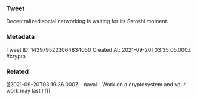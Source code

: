 ### Tweet
Decentralized social networking is waiting for its Satoshi moment.

### Metadata
Tweet ID: 1439795223064834050
Created At: 2021-09-20T03:35:05.000Z
#crypto

### Related
[[2021-09-20T03:19:36.000Z - naval - Work on a cryptosystem and your work may last lif]]

